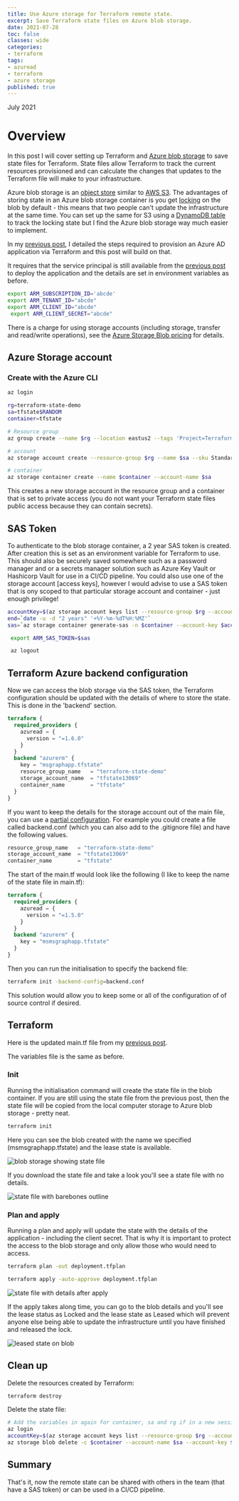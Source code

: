 ```yaml
---
title: Use Azure storage for Terraform remote state.
excerpt: Save Terraform state files on Azure blob storage.
date: 2021-07-28
toc: false
classes: wide
categories:
- terraform
tags:
- azuread
- terraform
- azure storage
published: true
---
```

July 2021

# Overview

In this post I will cover setting up Terraform and [Azure blob storage] to save state files for Terraform. State files allow Terraform to track the current resources provisioned and can calculate the changes that updates to the Terraform file will make to your infrastructure.

Azure blob storage is an [object store] similar to [AWS S3]. The advantages of storing state in an Azure blob storage container is you get [locking] on the blob by default - this means that two people can't update the infrastructure at the same time. You can set up the same for S3 using a [DynamoDB table] to track the locking state but I find the Azure blob storage way much easier to implement.

In my [previous post], I detailed the steps required to provision an Azure AD application via Terraform and this post will build on that.

It requires that the service principal is still available from the [previous post] to deploy the application and the details are set in environment variables as before.

```bash
export ARM_SUBSCRIPTION_ID='abcde'
export ARM_TENANT_ID="abcde"
export ARM_CLIENT_ID="abcde"
 export ARM_CLIENT_SECRET="abcde"
```

There is a charge for using storage accounts (including storage, transfer and read/write operations), see the [Azure Storage Blob pricing] for details.

## Azure Storage account

### Create with the Azure CLI

```bash
az login

rg=terraform-state-demo
sa=tfstate$RANDOM
container=tfstate

# Resource group
az group create --name $rg --location eastus2 --tags 'Project=Terraform' 'Env=Demo'

# account
az storage account create --resource-group $rg --name $sa --sku Standard_LRS --encryption-services blob

# container
az storage container create --name $container --account-name $sa
```

This creates a new storage account in the resource group and a container that is set to private access (you do not want your Terraform state files public access because they can contain secrets).

## SAS Token

To authenticate to the blob storage container, a 2 year SAS token is created. After creation this is set as an environment variable for Terraform to use. This should also be securely saved somewhere such as a password manager and or a secrets manager solution such as Azure Key Vault or Hashicorp Vault for use in a CI/CD pipeline.
You could also use one of the storage account [access keys], however I would advise to use a SAS token that is ony scoped to that particular storage account and container - just enough privilege!

```bash
accountKey=$(az storage account keys list --resource-group $rg --account-name $sa --query '[0].value' -o tsv)
end=`date -u -d "2 years" '+%Y-%m-%dT%H:%MZ'`
sas=`az storage container generate-sas -n $container --account-key $accountKey --account-name $sa --https-only --permissions dlrw --expiry $end -o tsv`

 export ARM_SAS_TOKEN=$sas

 az logout
```

## Terraform Azure backend configuration

Now we can access the blob storage via the SAS token, the Terraform configuration should be updated with the details of where to store the state. This is done in the 'backend' section.

```terraform
terraform {
  required_providers {
    azuread = {
      version = "=1.6.0"
    }
  }
  backend "azurerm" {
    key = "msgraphapp.tfstate"
    resource_group_name   = "terraform-state-demo"
    storage_account_name  = "tfstate13069"
    container_name        = "tfstate"
  }
}
```

If you want to keep the details for the storage account out of the main file, you can use a [partial configuration]. For example you could create a file called backend.conf (which you can also add to the .gitignore file) and have the following values.

```terraform
resource_group_name   = "terraform-state-demo"
storage_account_name  = "tfstate13069"
container_name        = "tfstate"
```

The start of the main.tf would look like the following (I like to keep the name of the state file in main.tf):

```terraform
terraform {
  required_providers {
    azuread = {
      version = "=1.5.0"
    }
  }
  backend "azurerm" {
    key = "msmsgraphapp.tfstate"
  }
}
```

Then you can run the initialisation to specify the backend file:

```bash
terraform init -backend-config=backend.conf
```

This solution would allow you to keep some or all of the configuration of of source control if desired.

## Terraform

Here is the updated main.tf file from my [previous post].

<script src="https://gist.github.com/MatthewJDavis/2c76473c4d46a54d7930047dd52575b8.js"></script>

The variables file is the same as before.

<script src="https://gist.github.com/MatthewJDavis/69bd18c079b2f7026f637e6674fac03c.js"></script>

### Init

Running the initialisation command will create the state file in the blob container. If you are still using the state file from the previous post, then the state file will be copied from the local computer storage to Azure blob storage - pretty neat.

```bash
terraform init
```

Here you can see the blob created with the name we specified (msmsgraphapp.tfstate) and the lease state is available.

![blob storage showing state file](/images/terraform-azure-backend/state-blob.png)

 If you download the state file and take a look you'll see a state file with no details.

![state file with barebones outline](/images/terraform-azure-backend/blank-state.png)

### Plan and apply

Running a plan and apply will update the state with the details of the application - including the client secret. That is why it is important to protect the access to the blob storage and only allow those who would need to access.

```bash
terraform plan -out deployment.tfplan
```

```bash
terraform apply -auto-approve deployment.tfplan
```

![state file with details after apply](/images/terraform-azure-backend/state-after-apply.png)

If the apply takes along time, you can go to the blob details and you'll see the lease status as Locked and the lease state as Leased which will prevent anyone else being able to update the infrastructure until you have finished and released the lock.

![leased state on blob](/images/terraform-azure-backend/leased-state.png)

## Clean up

Delete the resources created by Terraform:

```bash
terraform destroy
```

Delete the state file:

```bash
# Add the variables in again for container, sa and rg if in a new session.
az login
accountKey=$(az storage account keys list --resource-group $rg --account-name $sa --query '[0].value' -o tsv)
az storage blob delete -c $container --account-name $sa --account-key $accountKey -n msgraphapp.tfstate 
```

## Summary

That's it, now the remote state can be shared with others in the team (that have a SAS token) or can be used in a CI/CD pipeline.

[Azure blob storage]: https://azure.microsoft.com/en-ca/services/storage/blobs/
[object store]: https://en.wikipedia.org/wiki/Object_storage
[AWS S3]: https://aws.amazon.com/s3/
[DynamoDB table]:https://www.terraform.io/docs/language/settings/backends/s3.html
[locking]: https://docs.microsoft.com/en-us/rest/api/storageservices/lease-blob
[previous post]: https://matthewdavis111.com/terraform/terraform-azure-ad-app/
[backend section]: https://www.terraform.io/docs/language/state/backends.html
[partial configuration]: https://www.terraform.io/docs/language/settings/backends/configuration.html#partial-configuration
[access key]: https://www.terraform.io/docs/language/settings/backends/azurerm.html#access_key
[Azure Storage Blob pricing]: https://azure.microsoft.com/en-us/pricing/details/storage/blobs/